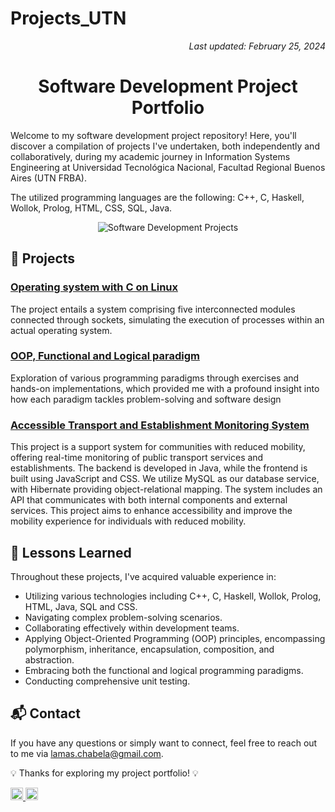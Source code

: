 # Projects_UTN
<!-- Last Updated Note -->
<p align="right">
    <em>Last updated: February 25, 2024</em>
</p>

<!-- Header -->
<h1 align="center">Software Development Project Portfolio</h1>

<p>
   Welcome to my software development project repository! Here, you'll discover a compilation of projects I've undertaken, both independently and collaboratively, during my academic journey in Information Systems Engineering at Universidad Tecnológica Nacional, Facultad Regional Buenos Aires (UTN FRBA).
</p>
<p>The utilized programming languages are the following: C++, C, Haskell, Wollok, Prolog, HTML, CSS, SQL, Java.</p>

<!-- Visual Representation -->
<p align="center">
    <img src="https://d3n0h9tb65y8q.cloudfront.net/public_assets/assets/000/003/452/original/System_Engineer.png?1655390520" alt="Software Development Projects">

</p>

## 🚀 Projects

### <a href="https://github.com/ChabelaLamas/Projects_UTN/tree/main/2023/Sistemas%20Operativos">Operating system with C on Linux<a>
The project entails a system comprising five interconnected modules connected through sockets, simulating the execution of processes within an actual operating system.

### <a href="https://github.com/ChabelaLamas/Projects_UTN/tree/main/2022/Paradigmas%20de%20Programacion">OOP, Functional and Logical paradigm<a>
Exploration of various programming paradigms through exercises and hands-on implementations, which provided me with a profound insight into how each paradigm tackles problem-solving and software design

### <a href="https://github.com/ChabelaLamas/Projects_UTN/tree/main/2023/Dise%C3%B1o%20de%20Sistemas">Accessible Transport and Establishment Monitoring System<a>
This project is a support system for communities with reduced mobility, offering real-time monitoring of public transport services and establishments. The backend is developed in Java, while the frontend is built using JavaScript and CSS. We utilize MySQL as our database service, with Hibernate providing object-relational mapping. The system includes an API that communicates with both internal components and external services. This project aims to enhance accessibility and improve the mobility experience for individuals with reduced mobility.

## 🧠 Lessons Learned

Throughout these projects, I've acquired valuable experience in:

- Utilizing various technologies including C++, C, Haskell, Wollok, Prolog, HTML, Java, SQL and CSS.
- Navigating complex problem-solving scenarios.
- Collaborating effectively within development teams.
- Applying Object-Oriented Programming (OOP) principles, encompassing polymorphism, inheritance, encapsulation, composition, and abstraction.
- Embracing both the functional and logical programming paradigms.
- Conducting comprehensive unit testing.

## 📬 Contact

If you have any questions or simply want to connect, feel free to reach out to me via lamas.chabela@gmail.com.

:bulb: Thanks for exploring my project portfolio! :bulb:

<a href="https://www.linkedin.com/in/chabela-maría-lamas-0801b828b">
  <img src="https://www.linkedin.com/favicon.ico" width="20" height="20" alt="LinkedIn Icon">
</a>
<a href="mailto:lamas.chabela@gmail.com">
  <img src="https://cdn-icons-png.flaticon.com/256/281/281769.png" width="20" height="20" alt="Email Icon">

</a>



